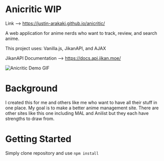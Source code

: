 # Anicritic WIP

Link --> https://justin-arakaki.github.io/anicritic/

A web application for anime nerds who want to track, review, and search anime.

This project uses: Vanilla.js, JikanAPI, and AJAX

JikanAPI Documentation --> https://docs.api.jikan.moe/

![Anicritic Demo GIF](https://user-images.githubusercontent.com/97260501/191598264-f12adfbb-a6d5-4a41-9939-e41bce253e36.gif)

# Background

I created this for me and others like me who want to have all their stuff in one place. My goal is to make a better anime management site. There are other sites like this one including MAL and Anilist but they each have strengths to draw from.

# Getting Started

Simply clone repository and use `npm install`
